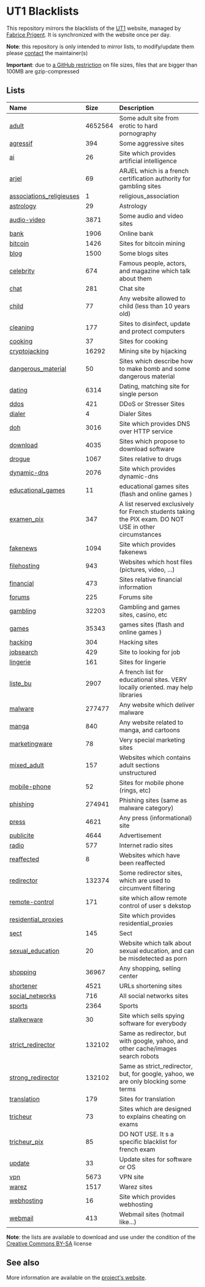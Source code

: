 # UT1 Blacklists
This repository mirrors the blacklists of the [UT1](http://www.ut-capitole.fr) website, managed by [Fabrice Prigent](http://www.ut-capitole.fr/m-fabrice-prigent--15063.kjsp?RH=1319195296040). It is synchronized with the website once per day.

__Note__: this repository is only intended to mirror lists, to modify/update them please [contact](#see-also) the maintainer(s)

__Important__: due to [a GitHub restriction](https://docs.github.com/en/repositories/working-with-files/managing-large-files/about-large-files-on-github#file-size-limits) on file sizes, files that are bigger than 100MB are gzip-compressed

## Lists
| Name | Size | Description |
|:-----|:-----|:------------|
| [adult](blacklists/adult) | 4652564 | Some adult site from erotic to hard pornography |
| [agressif](blacklists/agressif) | 394 | Some aggressive sites |
| [ai](blacklists/ai) | 26 | Site which provides artificial intelligence |
| [arjel](blacklists/arjel) | 69 | ARJEL which is a french certification authority for gambling sites |
| [associations_religieuses](blacklists/associations_religieuses) | 1 | religious_association |
| [astrology](blacklists/astrology) | 29 | Astrology |
| [audio-video](blacklists/audio-video) | 3871 | Some audio and video sites |
| [bank](blacklists/bank) | 1906 | Online bank |
| [bitcoin](blacklists/bitcoin) | 1426 | Sites for bitcoin mining |
| [blog](blacklists/blog) | 1500 | Some blogs sites |
| [celebrity](blacklists/celebrity) | 674 | Famous people, actors, and magazine which talk about them |
| [chat](blacklists/chat) | 281 | Chat site |
| [child](blacklists/child) | 77 | Any website allowed to child (less than 10 years old) |
| [cleaning](blacklists/cleaning) | 177 | Sites to disinfect, update and protect computers |
| [cooking](blacklists/cooking) | 37 | Sites for cooking |
| [cryptojacking](blacklists/cryptojacking) | 16292 | Mining site by hijacking |
| [dangerous_material](blacklists/dangerous_material) | 50 | Sites which describe how to make bomb and some dangerous material |
| [dating](blacklists/dating) | 6314 | Dating, matching site for single person |
| [ddos](blacklists/ddos) | 421 | DDoS or Stresser Sites |
| [dialer](blacklists/dialer) | 4 | Dialer Sites |
| [doh](blacklists/doh) | 3016 | Site which provides DNS over HTTP service |
| [download](blacklists/download) | 4035 | Sites which propose to download software |
| [drogue](blacklists/drogue) | 1067 | Sites relative to drugs |
| [dynamic-dns](blacklists/dynamic-dns) | 2076 | Site which provides dynamic-dns |
| [educational_games](blacklists/educational_games) | 11 | educational games sites (flash and online games ) |
| [examen_pix](blacklists/examen_pix) | 347 | A list reserved exclusively for French students taking the PIX exam. DO NOT USE in other circumstances |
| [fakenews](blacklists/fakenews) | 1094 | Site which provides fakenews |
| [filehosting](blacklists/filehosting) | 943 | Websites which host files (pictures, video, ...) |
| [financial](blacklists/financial) | 473 | Sites relative financial information |
| [forums](blacklists/forums) | 225 | Forums site |
| [gambling](blacklists/gambling) | 32203 | Gambling and games sites, casino, etc |
| [games](blacklists/games) | 35343 | games sites (flash and online games ) |
| [hacking](blacklists/hacking) | 304 | Hacking sites |
| [jobsearch](blacklists/jobsearch) | 429 | Site to looking for job |
| [lingerie](blacklists/lingerie) | 161 | Sites for lingerie |
| [liste_bu](blacklists/liste_bu) | 2907 | A french list for educational sites. VERY locally oriented. may help libraries |
| [malware](blacklists/malware) | 277477 | Any website which deliver malware |
| [manga](blacklists/manga) | 840 | Any website related to manga, and cartoons |
| [marketingware](blacklists/marketingware) | 78 | Very special marketing sites |
| [mixed_adult](blacklists/mixed_adult) | 157 | Websites which contains adult sections unstructured |
| [mobile-phone](blacklists/mobile-phone) | 52 | Sites for mobile phone (rings, etc) |
| [phishing](blacklists/phishing) | 274941 | Phishing sites (same as malware category) |
| [press](blacklists/press) | 4621 | Any press (informational) site |
| [publicite](blacklists/publicite) | 4644 | Advertisement |
| [radio](blacklists/radio) | 577 | Internet radio sites |
| [reaffected](blacklists/reaffected) | 8 | Websites which have been reaffected |
| [redirector](blacklists/redirector) | 132374 | Some redirector sites, which are used to circumvent filtering |
| [remote-control](blacklists/remote-control) | 171 | site which allow remote control of user s dekstop |
| [residential_proxies](blacklists/residential_proxies) |  | Site which provides residential_proxies |
| [sect](blacklists/sect) | 145 | Sect |
| [sexual_education](blacklists/sexual_education) | 20 | Website which talk about sexual education, and can be misdetected as porn |
| [shopping](blacklists/shopping) | 36967 | Any shopping, selling center |
| [shortener](blacklists/shortener) | 4521 | URLs shortening sites |
| [social_networks](blacklists/social_networks) | 716 | All social networks sites |
| [sports](blacklists/sports) | 2364 | Sports |
| [stalkerware](blacklists/stalkerware) | 30 | Site which sells spying software for everybody |
| [strict_redirector](blacklists/strict_redirector) | 132102 | Same as redirector, but with google, yahoo, and other cache/images search robots |
| [strong_redirector](blacklists/strong_redirector) | 132102 | Same as strict_redirector, but, for google, yahoo, we are only blocking some terms |
| [translation](blacklists/translation) | 179 | Sites for translation |
| [tricheur](blacklists/tricheur) | 73 | Sites which are designed to explains cheating on exams |
| [tricheur_pix](blacklists/tricheur_pix) | 85 | DO NOT USE. It s a specific blacklist for french exam |
| [update](blacklists/update) | 33 | Update sites for software or OS |
| [vpn](blacklists/vpn) | 5673 | VPN site |
| [warez](blacklists/warez) | 1517 | Warez sites |
| [webhosting](blacklists/webhosting) | 16 | Site which provides webhosting |
| [webmail](blacklists/webmail) | 413 | Webmail sites (hotmail like...) |

__Note__: the lists are available to download and use under the condition of the [Creative Commons BY-SA](https://creativecommons.org/licenses/by-sa/4.0/)  license

## See also
More information are available on the [project's website](http://dsi.ut-capitole.fr/blacklists/index_en.php).
